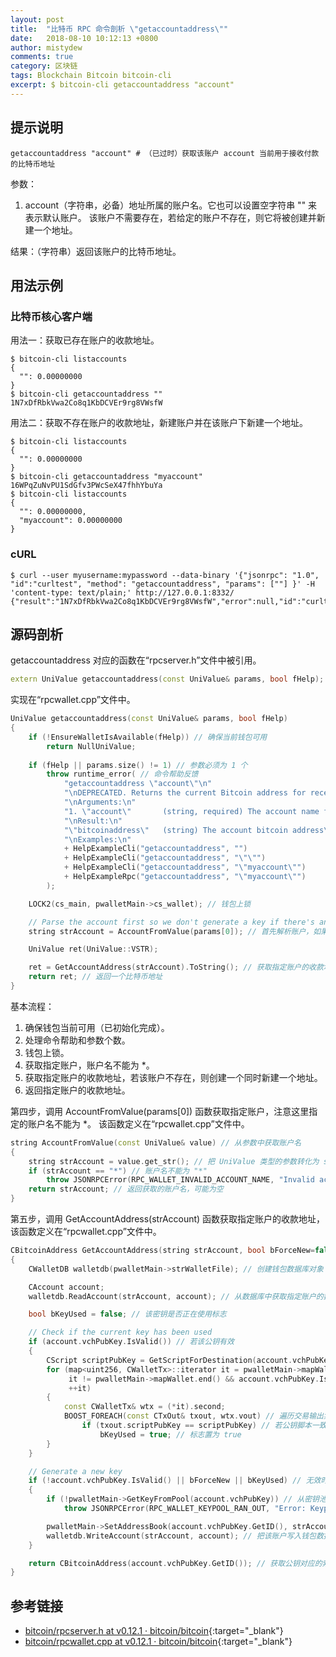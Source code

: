 ```yaml
---
layout: post
title:  "比特币 RPC 命令剖析 \"getaccountaddress\""
date:   2018-08-10 10:12:13 +0800
author: mistydew
comments: true
category: 区块链
tags: Blockchain Bitcoin bitcoin-cli
excerpt: $ bitcoin-cli getaccountaddress "account"
---
```

## 提示说明

```shell
getaccountaddress "account" # （已过时）获取该账户 account 当前用于接收付款的比特币地址
```

参数：
1. account（字符串，必备）地址所属的账户名。它也可以设置空字符串 "" 来表示默认账户。
该账户不需要存在，若给定的账户不存在，则它将被创建并新建一个地址。

结果：（字符串）返回该账户的比特币地址。

## 用法示例

### 比特币核心客户端

用法一：获取已存在账户的收款地址。

```shell
$ bitcoin-cli listaccounts
{
  "": 0.00000000
}
$ bitcoin-cli getaccountaddress ""
1N7xDfRbkVwa2Co8q1KbDCVEr9rg8VWsfW
```

用法二：获取不存在账户的收款地址，新建账户并在该账户下新建一个地址。

```shell
$ bitcoin-cli listaccounts
{
  "": 0.00000000
}
$ bitcoin-cli getaccountaddress "myaccount"
16WPqZuNvPU1SdGfv3PWcSeX47fhhYbuYa
$ bitcoin-cli listaccounts
{
  "": 0.00000000,
  "myaccount": 0.00000000
}
```

### cURL

```shell
$ curl --user myusername:mypassword --data-binary '{"jsonrpc": "1.0", "id":"curltest", "method": "getaccountaddress", "params": [""] }' -H 'content-type: text/plain;' http://127.0.0.1:8332/
{"result":"1N7xDfRbkVwa2Co8q1KbDCVEr9rg8VWsfW","error":null,"id":"curltest"}
```

## 源码剖析

getaccountaddress 对应的函数在“rpcserver.h”文件中被引用。

```cpp
extern UniValue getaccountaddress(const UniValue& params, bool fHelp); // 获取账户收款地址
```

实现在“rpcwallet.cpp”文件中。

```cpp
UniValue getaccountaddress(const UniValue& params, bool fHelp)
{
    if (!EnsureWalletIsAvailable(fHelp)) // 确保当前钱包可用
        return NullUniValue;
    
    if (fHelp || params.size() != 1) // 参数必须为 1 个
        throw runtime_error( // 命令帮助反馈
            "getaccountaddress \"account\"\n"
            "\nDEPRECATED. Returns the current Bitcoin address for receiving payments to this account.\n"
            "\nArguments:\n"
            "1. \"account\"       (string, required) The account name for the address. It can also be set to the empty string \"\" to represent the default account. The account does not need to exist, it will be created and a new address created  if there is no account by the given name.\n"
            "\nResult:\n"
            "\"bitcoinaddress\"   (string) The account bitcoin address\n"
            "\nExamples:\n"
            + HelpExampleCli("getaccountaddress", "")
            + HelpExampleCli("getaccountaddress", "\"\"")
            + HelpExampleCli("getaccountaddress", "\"myaccount\"")
            + HelpExampleRpc("getaccountaddress", "\"myaccount\"")
        );

    LOCK2(cs_main, pwalletMain->cs_wallet); // 钱包上锁

    // Parse the account first so we don't generate a key if there's an error
    string strAccount = AccountFromValue(params[0]); // 首先解析账户，如果这里出错我们不会生成一个密钥

    UniValue ret(UniValue::VSTR);

    ret = GetAccountAddress(strAccount).ToString(); // 获取指定账户的收款地址
    return ret; // 返回一个比特币地址
}
```

基本流程：
1. 确保钱包当前可用（已初始化完成）。
2. 处理命令帮助和参数个数。
3. 钱包上锁。
4. 获取指定账户，账户名不能为 *。
5. 获取指定账户的收款地址，若该账户不存在，则创建一个同时新建一个地址。
6. 返回指定账户的收款地址。

第四步，调用 AccountFromValue(params[0]) 函数获取指定账户，注意这里指定的账户名不能为 *。
该函数定义在“rpcwallet.cpp”文件中。

```cpp
string AccountFromValue(const UniValue& value) // 从参数中获取账户名
{
    string strAccount = value.get_str(); // 把 UniValue 类型的参数转化为 std::string 类型
    if (strAccount == "*") // 账户名不能为 "*"
        throw JSONRPCError(RPC_WALLET_INVALID_ACCOUNT_NAME, "Invalid account name");
    return strAccount; // 返回获取的账户名，可能为空
}
```

第五步，调用 GetAccountAddress(strAccount) 函数获取指定账户的收款地址，该函数定义在“rpcwallet.cpp”文件中。

```cpp
CBitcoinAddress GetAccountAddress(string strAccount, bool bForceNew=false)
{
    CWalletDB walletdb(pwalletMain->strWalletFile); // 创建钱包数据库对象

    CAccount account;
    walletdb.ReadAccount(strAccount, account); // 从数据库中获取指定账户的数据

    bool bKeyUsed = false; // 该密钥是否正在使用标志

    // Check if the current key has been used
    if (account.vchPubKey.IsValid()) // 若该公钥有效
    {
        CScript scriptPubKey = GetScriptForDestination(account.vchPubKey.GetID());
        for (map<uint256, CWalletTx>::iterator it = pwalletMain->mapWallet.begin();
             it != pwalletMain->mapWallet.end() && account.vchPubKey.IsValid();
             ++it)
        {
            const CWalletTx& wtx = (*it).second;
            BOOST_FOREACH(const CTxOut& txout, wtx.vout) // 遍历交易输出集
                if (txout.scriptPubKey == scriptPubKey) // 若公钥脚本一致
                    bKeyUsed = true; // 标志置为 true
        }
    }

    // Generate a new key
    if (!account.vchPubKey.IsValid() || bForceNew || bKeyUsed) // 无效时生成新密钥
    {
        if (!pwalletMain->GetKeyFromPool(account.vchPubKey)) // 从密钥池中获取一个密钥的公钥
            throw JSONRPCError(RPC_WALLET_KEYPOOL_RAN_OUT, "Error: Keypool ran out, please call keypoolrefill first");

        pwalletMain->SetAddressBook(account.vchPubKey.GetID(), strAccount, "receive"); // 设置地址簿
        walletdb.WriteAccount(strAccount, account); // 把该账户写入钱包数据库中
    }

    return CBitcoinAddress(account.vchPubKey.GetID()); // 获取公钥对应的索引并返回
}
```

## 参考链接

* [bitcoin/rpcserver.h at v0.12.1 · bitcoin/bitcoin](https://github.com/bitcoin/bitcoin/blob/v0.12.1/src/rpcserver.h){:target="_blank"}
* [bitcoin/rpcwallet.cpp at v0.12.1 · bitcoin/bitcoin](https://github.com/bitcoin/bitcoin/blob/v0.12.1/src/wallet/rpcwallet.cpp){:target="_blank"}
